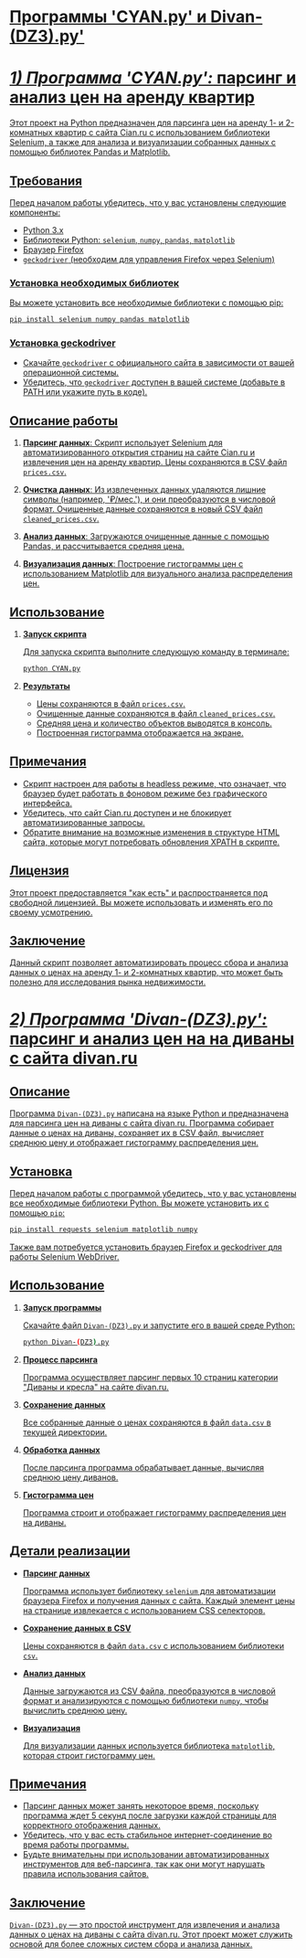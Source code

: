 # **<u>Программы 'CYAN.py' и Divan-(DZ3).py'**

# ***<u>1) Программа 'CYAN.py':</u>*** парсинг и анализ цен на аренду квартир

Этот проект на Python предназначен для парсинга цен на аренду 1- и 2-комнатных квартир с сайта Cian.ru с использованием библиотеки Selenium, а также для анализа и визуализации собранных данных с помощью библиотек Pandas и Matplotlib.

## Требования

Перед началом работы убедитесь, что у вас установлены следующие компоненты:

- Python 3.x
- Библиотеки Python: `selenium`, `numpy`, `pandas`, `matplotlib`
- Браузер Firefox
- `geckodriver` (необходим для управления Firefox через Selenium)

### Установка необходимых библиотек

Вы можете установить все необходимые библиотеки с помощью pip:

```bash
pip install selenium numpy pandas matplotlib
```

### Установка geckodriver

- Скачайте `geckodriver` с [официального сайта](https://github.com/mozilla/geckodriver/releases) в зависимости от вашей операционной системы.
- Убедитесь, что `geckodriver` доступен в вашей системе (добавьте в PATH или укажите путь в коде).

## Описание работы

1. **Парсинг данных**: Скрипт использует Selenium для автоматизированного открытия страниц на сайте Cian.ru и извлечения цен на аренду квартир. Цены сохраняются в CSV файл `prices.csv`.

2. **Очистка данных**: Из извлеченных данных удаляются лишние символы (например, '₽/мес.'), и они преобразуются в числовой формат. Очищенные данные сохраняются в новый CSV файл `cleaned_prices.csv`.

3. **Анализ данных**: Загружаются очищенные данные с помощью Pandas, и рассчитывается средняя цена.

4. **Визуализация данных**: Построение гистограммы цен с использованием Matplotlib для визуального анализа распределения цен.

## Использование

1. **Запуск скрипта**

   Для запуска скрипта выполните следующую команду в терминале:

   ```bash
   python CYAN.py
   ```

2. **Результаты**

   - Цены сохраняются в файл `prices.csv`.
   - Очищенные данные сохраняются в файл `cleaned_prices.csv`.
   - Средняя цена и количество объектов выводятся в консоль.
   - Построенная гистограмма отображается на экране.

## Примечания

- Скрипт настроен для работы в headless режиме, что означает, что браузер будет работать в фоновом режиме без графического интерфейса.
- Убедитесь, что сайт Cian.ru доступен и не блокирует автоматизированные запросы.
- Обратите внимание на возможные изменения в структуре HTML сайта, которые могут потребовать обновления XPATH в скрипте.

## Лицензия

Этот проект предоставляется "как есть" и распространяется под свободной лицензией. Вы можете использовать и изменять его по своему усмотрению.

## Заключение

Данный скрипт позволяет автоматизировать процесс сбора и анализа данных о ценах на аренду 1- и 2-комнатных квартир, что может быть полезно для исследования рынка недвижимости.

# ***2) <u>Программа 'Divan-(DZ3).py':</u>*** парсинг и анализ цен на на диваны с сайта divan.ru

## Описание

Программа `Divan-(DZ3).py` написана на языке Python и предназначена для парсинга цен на диваны с сайта [divan.ru](https://www.divan.ru). Программа собирает данные о ценах на диваны, сохраняет их в CSV файл, вычисляет среднюю цену и отображает гистограмму распределения цен.

## Установка

Перед началом работы с программой убедитесь, что у вас установлены все необходимые библиотеки Python. Вы можете установить их с помощью `pip`:

```bash
pip install requests selenium matplotlib numpy
```

Также вам потребуется установить браузер Firefox и geckodriver для работы Selenium WebDriver.

## Использование

1. **Запуск программы**

   Скачайте файл `Divan-(DZ3).py` и запустите его в вашей среде Python:

   ```bash
   python Divan-(DZ3).py
   ```

2. **Процесс парсинга**

   Программа осуществляет парсинг первых 10 страниц категории "Диваны и кресла" на сайте divan.ru.

3. **Сохранение данных**

   Все собранные данные о ценах сохраняются в файл `data.csv` в текущей директории.

4. **Обработка данных**

   После парсинга программа обрабатывает данные, вычисляя среднюю цену диванов.

5. **Гистограмма цен**

   Программа строит и отображает гистограмму распределения цен на диваны.

## Детали реализации

- **Парсинг данных**

  Программа использует библиотеку `selenium` для автоматизации браузера Firefox и получения данных с сайта. Каждый элемент цены на странице извлекается с использованием CSS селекторов.

- **Сохранение данных в CSV**

  Цены сохраняются в файл `data.csv` с использованием библиотеки `csv`. 

- **Анализ данных**

  Данные загружаются из CSV файла, преобразуются в числовой формат и анализируются с помощью библиотеки `numpy`, чтобы вычислить среднюю цену.

- **Визуализация**

  Для визуализации данных используется библиотека `matplotlib`, которая строит гистограмму цен.

## Примечания

- Парсинг данных может занять некоторое время, поскольку программа ждет 5 секунд после загрузки каждой страницы для корректного отображения данных.
- Убедитесь, что у вас есть стабильное интернет-соединение во время работы программы.
- Будьте внимательны при использовании автоматизированных инструментов для веб-парсинга, так как они могут нарушать правила использования сайтов.

## Заключение

`Divan-(DZ3).py` — это простой инструмент для извлечения и анализа данных о ценах на диваны с сайта divan.ru. Этот проект может служить основой для более сложных систем сбора и анализа данных.
